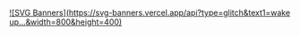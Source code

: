 [![SVG Banners](https://svg-banners.vercel.app/api?type=glitch&text1=wake up...&width=800&height=400)](https://github.com/Akshay090/svg-banners)